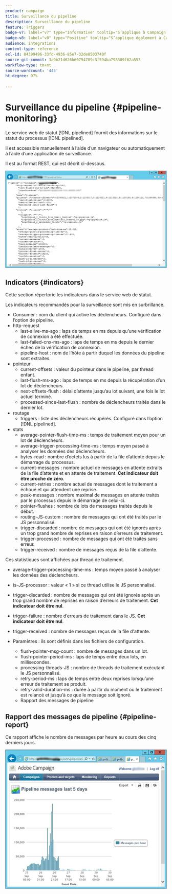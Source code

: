 ```yaml
---
product: campaign
title: Surveillance du pipeline
description: Surveillance du pipeline
feature: Triggers
badge-v7: label="v7" type="Informative" tooltip="S’applique à Campaign Classic v7"
badge-v8: label="v8" type="Positive" tooltip="S’applique également à Campaign v8"
audience: integrations
content-type: reference
exl-id: 84399496-33fd-4936-85e7-32de8503740f
source-git-commit: 3a9b21d626b60754789c3f594ba798309f62a553
workflow-type: tm+mt
source-wordcount: '445'
ht-degree: 97%

---
```


# Surveillance du pipeline {#pipeline-monitoring}



Le service web de statut [!DNL pipelined] fournit des informations sur le statut du processus [!DNL pipelined].

Il est accessible manuellement à l’aide d’un navigateur ou automatiquement à l’aide d’une application de surveillance.

Il est au format REST, qui est décrit ci-dessous.

![](assets/triggers_8.png)

## Indicators {#indicators}

Cette section répertorie les indicateurs dans le service web de statut.

Les indicateurs recommandés pour la surveillance sont mis en surbrillance.

* Consumer : nom du client qui active les déclencheurs. Configuré dans l’option de pipeline.
* http-request
   * last-alive-ms-ago : laps de temps en ms depuis qu’une vérification de connexion a été effectuée.
   * last-failed-cnx-ms-ago : laps de temps en ms depuis le dernier échec de la vérification de connexion.
   * pipeline-host : nom de l’hôte à partir duquel les données du pipeline sont extraites.
* pointeur
   * current-offsets : valeur du pointeur dans le pipeline, par thread enfant.
   * last-flush-ms-ago : laps de temps en ms depuis la récupération d’un lot de déclencheurs.
   * next-offsets-flush : délai d’attente jusqu’au lot suivant, une fois le lot actuel terminé.
   * processed-since-last-flush : nombre de déclencheurs traités dans le dernier lot.
* routage
   * triggers : liste des déclencheurs récupérés. Configuré dans l’option [!DNL pipelined].
* stats
   * average-pointer-flush-time-ms : temps de traitement moyen pour un lot de déclencheurs.
   * average-trigger-processing-time-ms : temps moyen passé à analyser les données des déclencheurs.
   * bytes-read : nombre d’octets lus à partir de la file d’attente depuis le démarrage du processus.
   * current-messages : nombre actuel de messages en attente extraits de la file d’attente et en attente de traitement. **Cet indicateur doit être proche de zéro**.
   * current-retries : nombre actuel de messages dont le traitement a échoué et qui attendent une reprise.
   * peak-messages : nombre maximal de messages en attente traités par le processus depuis le démarrage de celui-ci.
   * pointer-flushes : nombre de lots de messages traités depuis le début.
   * routing-JS-custom : nombre de messages qui ont été traités par le JS personnalisé.
   * trigger-discarded : nombre de messages qui ont été ignorés après un trop grand nombre de reprises en raison d’erreurs de traitement.
   * trigger-processed : nombre de messages qui ont été traités sans erreur.
   * trigger-received : nombre de messages reçus de la file d’attente.

Ces statistiques sont affichées par thread de traitement.

* average-trigger-processing-time-ms : temps moyen passé à analyser les données des déclencheurs.
* is-JS-processor : valeur « 1 » si ce thread utilise le JS personnalisé.
* trigger-discarded : nombre de messages qui ont été ignorés après un trop grand nombre de reprises en raison d’erreurs de traitement. **Cet indicateur doit être nul**.
* trigger-failure : nombre d’erreurs de traitement dans le JS. **Cet indicateur doit être nul**.
* trigger-received : nombre de messages reçus de la file d&#39;attente.

* Paramètres : ils sont définis dans les fichiers de configuration.
   * flush-pointer-msg-count : nombre de messages dans un lot.
   * flush-pointer-period-ms : laps de temps entre deux lots, en millisecondes.
   * processing-threads-JS : nombre de threads de traitement exécutant le JS personnalisé.
   * retry-period-ms : laps de temps entre deux reprises lorsqu’une erreur de traitement se produit.
   * retry-valid-duration-ms : durée à partir du moment où le traitement est relancé et jusqu’à ce que le message soit ignoré.
   * Rapport des messages de pipeline

## Rapport des messages de pipeline {#pipeline-report}

Ce rapport affiche le nombre de messages par heure au cours des cinq derniers jours.

![](assets/triggers_9.png)
